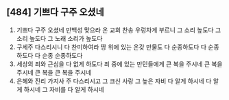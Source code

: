 ## [484] 기쁘다 구주 오셨네

1) 기쁘다 구주 오셨네 만백성 맞으라 온 교회 찬송 우렁차게 부르니 그 소리 높도다 그 소리 높도다 그 노래 소리가 높도다
2) 구세주 다스리시니 다 찬미하여라 땅 위에 있는 온갖 만물도 다 순종하도다 다 순종하도다 다 순종 순종하도다
3) 세상의 죄와 근심을 다 없게 하도다 죄 중에 있는 만민들에게 큰 복을 주시네 큰 복을 주시네 큰 복을 큰 복을 주시네
4) 은혜와 진리 가지사 주 다스리시고 그 크신 사랑 그 높은 자비 다 알게 하시네 다 알게 하시네 그 자비를 다 알게 하시네
